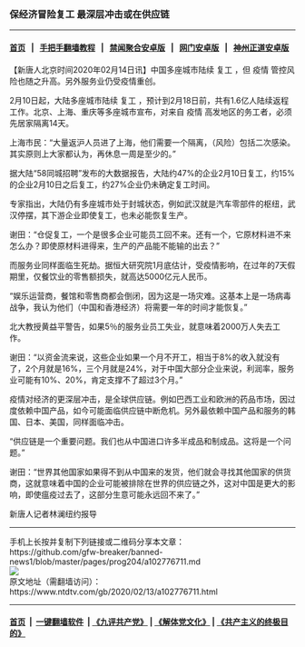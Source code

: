 ### 保经济冒险复工 最深层冲击或在供应链
------------------------

#### [首页](https://github.com/gfw-breaker/banned-news1/blob/master/README.md) &nbsp;&nbsp;|&nbsp;&nbsp; [手把手翻墙教程](https://github.com/gfw-breaker/guides/wiki) &nbsp;&nbsp;|&nbsp;&nbsp; [禁闻聚合安卓版](https://github.com/gfw-breaker/bn-android) &nbsp;&nbsp;|&nbsp;&nbsp; [网门安卓版](https://github.com/oGate2/oGate) &nbsp;&nbsp;|&nbsp;&nbsp; [神州正道安卓版](https://github.com/SzzdOgate/update) 



<div><div class="post_content" itemprop="articleBody">
 <p>
  【新唐人北京时间2020年02月14日讯】中国多座城市陆续
  <ok href="https://www.ntdtv.com/gb/复工.htm">
   复工
  </ok>
  ，但
  <ok href="https://www.ntdtv.com/gb/疫情.htm">
   疫情
  </ok>
  管控风险也随之升高。另外服务业仍受疫情重创。
 </p>
 <p>
  2月10日起，大陆多座城市陆续
  <ok href="https://www.ntdtv.com/gb/复工.htm">
   复工
  </ok>
  ，预计到2月18日前，共有1.6亿人陆续返程工作。北京、上海、重庆等多座城市宣布，对来自
  <ok href="https://www.ntdtv.com/gb/疫情.htm">
   疫情
  </ok>
  高发地区的务工者，必须先居家隔离14天。
 </p>
 <p>
  上海市民：“大量返沪人员进了上海，他们需要一个隔离，（风险）包括二次感染。其实原则上大家都认为，再休息一周是至少的。”
 </p>
 <p>
  据大陆“58同城招聘”发布的大数据报告，大陆约47%的企业2月10日复工，约15%的企业2月10日之后复工，约27%企业仍未确定复工时间。
 </p>
 <p>
  专家指出，大陆仍有多座城市处于封城状态，例如武汉就是汽车零部件的枢纽，武汉停摆，其下游企业即使复工，也未必能恢复生产。
 </p>
 <p>
  谢田：“仓促复工，一个是很多企业可能员工回不来。还有一个，它原材料进不来怎么办？即使原材料进得来，生产的产品能不能输的出去？”
 </p>
 <p>
  而服务业同样面临生死劫。据恒大研究院1月底估计，受疫情影响，在过年的7天假期里，仅餐饮业的零售额损失，就高达5000亿元人民币。
 </p>
 <p>
  “娱乐运营商，餐馆和零售商都会倒闭，因为这是一场灾难。这基本上是一场病毒战争，我认为他们（中国和香港经济）将需要一年的时间才能恢复。”
 </p>
 <p>
  北大教授黄益平警告，如果5％的服务业员工失业，就意味着2000万人失去工作。
 </p>
 <p>
  谢田：“以资金流来说，这些企业如果一个月不开工，相当于8%的收入就没有了，2个月就是16%，三个月就是24%，对于中国大部分企业来说，利润率，服务业可能有10%、20%，肯定支撑不了超过3个月。”
 </p>
 <p>
  疫情对经济的更深层冲击，是全球供应链。例如巴西工业和欧洲的药品市场，因过度依赖中国产品，如今可能面临供应链中断危机。另外最依赖中国产品和服务的韩国、日本、美国，同样面临冲击。
 </p>
 <p>
  “供应链是一个重要问题。我们也从中国进口许多半成品和制成品。这将是一个问题。”
 </p>
 <p>
  谢田：“世界其他国家如果得不到从中国来的发货，他们就会寻找其他国家的供货商，这就意味着中国的企业可能被排除在世界的供应链之外，这对中国是更大的影响，即使瘟疫过去了，这部分生意可能永远回不来了。”
 </p>
 <p>
  新唐人记者林澜纽约报导
 </p>
 <div class="single_ad">
 </div>
</div>
</div>
<hr/>
手机上长按并复制下列链接或二维码分享本文章：<br/>
https://github.com/gfw-breaker/banned-news1/blob/master/pages/prog204/a102776711.md <br/>
<a href='https://github.com/gfw-breaker/banned-news1/blob/master/pages/prog204/a102776711.md'><img src='https://github.com/gfw-breaker/banned-news1/blob/master/pages/prog204/a102776711.md.png'/></a> <br/>
原文地址（需翻墙访问）：https://www.ntdtv.com/gb/2020/02/13/a102776711.html


------------------------
#### [首页](https://github.com/gfw-breaker/banned-news1/blob/master/README.md) &nbsp;|&nbsp; [一键翻墙软件](https://github.com/gfw-breaker/nogfw/blob/master/README.md) &nbsp;| [《九评共产党》](https://github.com/gfw-breaker/9ping.md/blob/master/README.md#九评之一评共产党是什么) | [《解体党文化》](https://github.com/gfw-breaker/jtdwh.md/blob/master/README.md) | [《共产主义的终极目的》](https://github.com/gfw-breaker/gczydzjmd.md/blob/master/README.md)


<img src='http://gfw-breaker.win/banned-news/pages/prog204/a102776711.md' width='0px' height='0px'/>